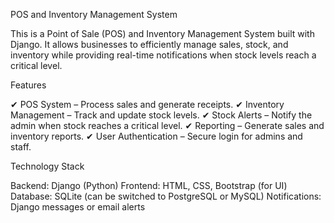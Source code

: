 POS and Inventory Management System

This is a Point of Sale (POS) and Inventory Management System built with Django. It allows businesses to efficiently manage sales, stock, and inventory while providing real-time notifications when stock levels reach a critical level.

Features

✔ POS System – Process sales and generate receipts.
✔ Inventory Management – Track and update stock levels.
✔ Stock Alerts – Notify the admin when stock reaches a critical level.
✔ Reporting – Generate sales and inventory reports.
✔ User Authentication – Secure login for admins and staff.

Technology Stack

Backend: Django (Python)
Frontend: HTML, CSS, Bootstrap (for UI)
Database: SQLite (can be switched to PostgreSQL or MySQL)
Notifications: Django messages or email alerts
